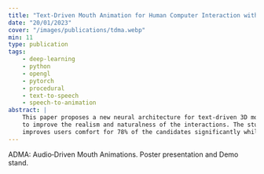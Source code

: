 ```yaml
---
title: "Text-Driven Mouth Animation for Human Computer Interaction with Personal Assistant"
date: "20/01/2023"
cover: "/images/publications/tdma.webp"
min: 11
type: publication
tags:
    - deep-learning
    - python
    - opengl
    - pytorch
    - procedural
    - text-to-speech
    - speech-to-animation
abstract: |
    This paper proposes a new neural architecture for text-driven 3D mouth animations for personal assistants
    to improve the realism and naturalness of the interactions. The study shows that such visual feedback
    improves users comfort for 78% of the candidates significantly while slightly improving their time perception.
---
```


ADMA: Audio‑Driven Mouth Animations. Poster presentation and Demo stand.